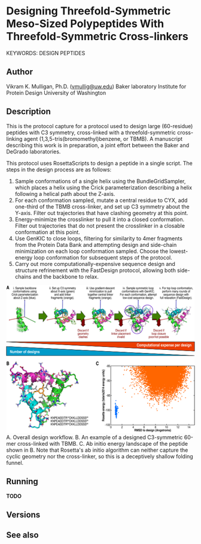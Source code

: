 # Designing Threefold-Symmetric Meso-Sized Polypeptides With Threefold-Symmetric Cross-linkers
KEYWORDS: DESIGN PEPTIDES 
## Author
Vikram K. Mulligan, Ph.D. (vmullig@uw.edu)
Baker laboratory
Institute for Protein Design
University of Washington

## Description

This is the protocol capture for a protocol used to design large (60-residue) peptides with C3 symmetry, cross-linked with a threefold-symmetric cross-linking agent (1,3,5-tris(bromomethyl)benzene, or TBMB).  A manuscript describing this work is in preparation, a joint effort between the Baker and DeGrado laboratories.

This protocol uses RosettaScripts to design a peptide in a single script.  The steps in the design process are as follows:

1.  Sample conformations of a single helix using the BundleGridSampler, which places a helix using the Crick parameterization describing a helix following a helical path about the Z-axis.
2.  For each conformation sampled, mutate a central residue to CYX, add one-third of the TBMB cross-linker, and set up C3 symmetry about the Y-axis.  Filter out trajectories that have clashing geometry at this point.
3.  Energy-minimize the crosslinker to pull it into a closed conformation.  Filter out trajectories that do not present the crosslinker in a closable conformation at this point.
4.  Use GenKIC to close loops, filtering for similarity to 4mer fragments from the Protein Data Bank and attempting design and side-chain minimization on each loop conformation sampled.  Choose the lowest-energy loop conformation for subsequent steps of the protocol.
5.  Carry out more computationally-expensive sequence design and structure refrinement with the FastDesign protocol, allowing both side-chains and the backbone to relax.

![Design workflow](Design_approach.png)
A.  Overall design workflow.  B.  An example of a designed C3-symmetric 60-mer cross-linked with TBMB.  C. Ab initio energy landscape of the peptide shown in B.  Note that Rosetta's ab initio algorithm can neither capture the cyclic geometry nor the cross-linker, so this is a deceptively shallow folding funnel.

## Running

**TODO**


## Versions


## See also

